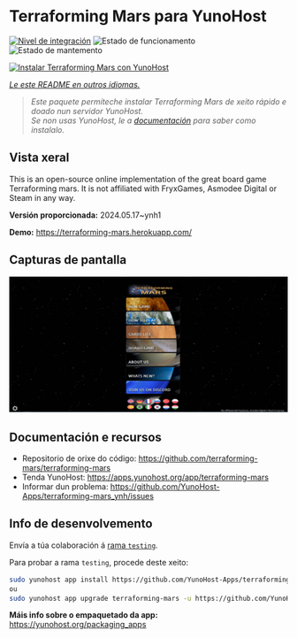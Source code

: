 <!--
NOTA: Este README foi creado automáticamente por <https://github.com/YunoHost/apps/tree/master/tools/readme_generator>
NON debe editarse manualmente.
-->

# Terraforming Mars  para YunoHost

[![Nivel de integración](https://dash.yunohost.org/integration/terraforming-mars.svg)](https://dash.yunohost.org/appci/app/terraforming-mars) ![Estado de funcionamento](https://ci-apps.yunohost.org/ci/badges/terraforming-mars.status.svg) ![Estado de mantemento](https://ci-apps.yunohost.org/ci/badges/terraforming-mars.maintain.svg)

[![Instalar Terraforming Mars  con YunoHost](https://install-app.yunohost.org/install-with-yunohost.svg)](https://install-app.yunohost.org/?app=terraforming-mars)

*[Le este README en outros idiomas.](./ALL_README.md)*

> *Este paquete permíteche instalar Terraforming Mars  de xeito rápido e doado nun servidor YunoHost.*  
> *Se non usas YunoHost, le a [documentación](https://yunohost.org/install) para saber como instalalo.*

## Vista xeral

This is an open-source online implementation of the great board game Terraforming mars. It is not affiliated with FryxGames, Asmodee Digital or Steam in any way.


**Versión proporcionada:** 2024.05.17~ynh1

**Demo:** <https://terraforming-mars.herokuapp.com/>

## Capturas de pantalla

![Captura de pantalla de Terraforming Mars ](./doc/screenshots/screenshot.png)

## Documentación e recursos

- Repositorio de orixe do código: <https://github.com/terraforming-mars/terraforming-mars>
- Tenda YunoHost: <https://apps.yunohost.org/app/terraforming-mars>
- Informar dun problema: <https://github.com/YunoHost-Apps/terraforming-mars_ynh/issues>

## Info de desenvolvemento

Envía a túa colaboración á [rama `testing`](https://github.com/YunoHost-Apps/terraforming-mars_ynh/tree/testing).

Para probar a rama `testing`, procede deste xeito:

```bash
sudo yunohost app install https://github.com/YunoHost-Apps/terraforming-mars_ynh/tree/testing --debug
ou
sudo yunohost app upgrade terraforming-mars -u https://github.com/YunoHost-Apps/terraforming-mars_ynh/tree/testing --debug
```

**Máis info sobre o empaquetado da app:** <https://yunohost.org/packaging_apps>
